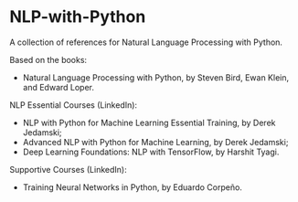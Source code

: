# NLP-with-Python
A collection of references for Natural Language Processing with Python.

Based on the books:

* Natural Language Processing with Python, by Steven Bird, Ewan Klein, and Edward Loper.

NLP Essential Courses (LinkedIn):

* NLP with Python for Machine Learning Essential Training, by Derek Jedamski;
* Advanced NLP with Python for Machine Learning, by Derek Jedamski;
* Deep Learning Foundations: NLP with TensorFlow, by Harshit Tyagi.

Supportive Courses (LinkedIn):

* Training Neural Networks in Python, by Eduardo Corpeño.
